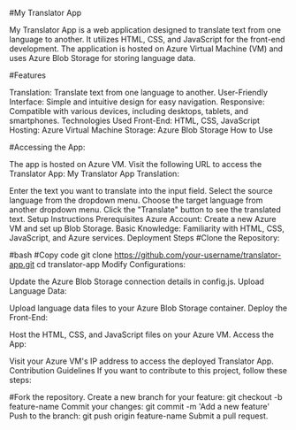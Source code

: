#My Translator App


My Translator App is a web application designed to translate text from one language to another. It utilizes HTML, CSS, and JavaScript for the front-end development. The application is hosted on Azure Virtual Machine (VM) and uses Azure Blob Storage for storing language data.

#Features


Translation: Translate text from one language to another.
User-Friendly Interface: Simple and intuitive design for easy navigation.
Responsive: Compatible with various devices, including desktops, tablets, and smartphones.
Technologies Used
Front-End: HTML, CSS, JavaScript
Hosting: Azure Virtual Machine
Storage: Azure Blob Storage
How to Use

#Accessing the App:

The app is hosted on Azure VM. Visit the following URL to access the Translator App: My Translator App
Translation:

Enter the text you want to translate into the input field.
Select the source language from the dropdown menu.
Choose the target language from another dropdown menu.
Click the "Translate" button to see the translated text.
Setup Instructions
Prerequisites
Azure Account: Create a new Azure VM and set up Blob Storage.
Basic Knowledge: Familiarity with HTML, CSS, JavaScript, and Azure services.
Deployment Steps
#Clone the Repository:

#bash
#Copy code
git clone https://github.com/your-username/translator-app.git
cd translator-app
Modify Configurations:

Update the Azure Blob Storage connection details in config.js.
Upload Language Data:

Upload language data files to your Azure Blob Storage container.
Deploy the Front-End:

Host the HTML, CSS, and JavaScript files on your Azure VM.
Access the App:

Visit your Azure VM's IP address to access the deployed Translator App.
Contribution Guidelines
If you want to contribute to this project, follow these steps:

#Fork the repository.
Create a new branch for your feature: git checkout -b feature-name
Commit your changes: git commit -m 'Add a new feature'
Push to the branch: git push origin feature-name
Submit a pull request.
